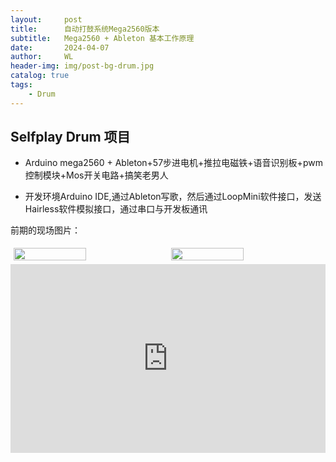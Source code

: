 ```yaml
---
layout:     post
title:      自动打鼓系统Mega2560版本
subtitle:   Mega2560 + Ableton 基本工作原理
date:       2024-04-07
author:     WL
header-img: img/post-bg-drum.jpg
catalog: true
tags:
    - Drum
---
```


## Selfplay Drum 项目

- Arduino mega2560 + Ableton+57步进电机+推拉电磁铁+语音识别板+pwm控制模块+Mos开关电路+搞笑老男人  

- 开发环境Arduino IDE,通过Ableton写歌，然后通过LoopMini软件接口，发送Hairless软件模拟接口，通过串口与开发板通讯  

前期的现场图片： 
<div style="display: flex; flex-wrap: wrap; justify-content: center;">
    <img src="https://nibilu.oss-cn-beijing.aliyuncs.com/img/IMG_3485.jpg" style="width: 48%; margin: 1%;" />
    <img src="https://nibilu.oss-cn-beijing.aliyuncs.com/selfplaydrum/IMG_3491.jpg" style="width: 48%; margin: 1%;" />
</div>
<div style="position: relative; padding: 30% 45%;">
  <iframe style="position: absolute; width: 100%; height: 100%; left: 0; top: 0;" src="https://player.bilibili.com/player.html?aid=1152671127&bvid=BV19Z421v735&cid=1493743377&page=1&as_wide=1&high_quality=1&danmaku=0" frameborder="no" scrolling="no"> </iframe>
  </div>   
